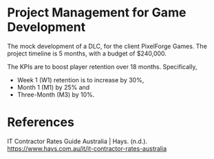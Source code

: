 # Project Management for Game Development
The mock development of a DLC, for the client PixelForge Games. The project timeline is 5 months, with a budget of $240,000.

The KPIs are to boost player retention over 18 months. Specifically,
- Week 1 (W1) retention is to increase by 30%,
- Month 1 (M1) by 25% and
- Three-Month (M3) by 10%.

# References
IT Contractor Rates Guide Australia | Hays. (n.d.).
https://www.hays.com.au/it/it-contractor-rates-australia
